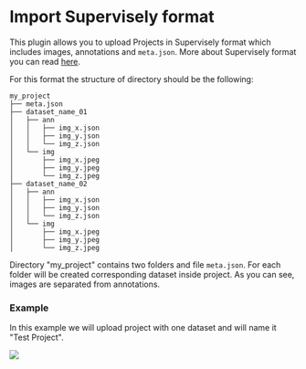 # Import Supervisely format 
This plugin allows you to upload Projects in Supervisely format which includes images, annotations and `meta.json`. More about Supervisely format you can read [here](https://docs.supervise.ly/ann_format/).

For this format the structure of directory should be the following:

```
my_project
├── meta.json
├── dataset_name_01
│   ├── ann
│   │   ├── img_x.json
│   │   ├── img_y.json
│   │   └── img_z.json
│   └── img
│       ├── img_x.jpeg
│       ├── img_y.jpeg
│       └── img_z.jpeg
├── dataset_name_02
│   ├── ann
│   │   ├── img_x.json
│   │   ├── img_y.json
│   │   └── img_z.json
│   └── img
│       ├── img_x.jpeg
│       ├── img_y.jpeg
│       └── img_z.jpeg
```

Directory "my_project" contains two folders and file `meta.json`. For each folder will be created corresponding dataset inside project. As you can see, images are separated from annotations.

### Example
In this example we will upload project with one dataset and will name it "Test Project".

![](https://i.imgur.com/Vuhqur1.gif)
